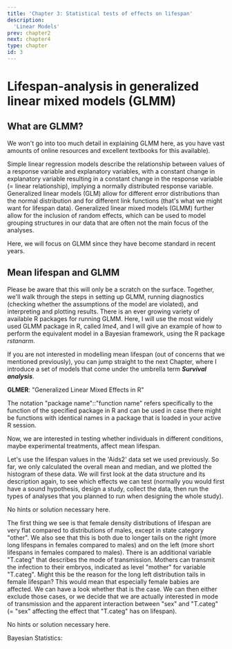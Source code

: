 ```yaml
---
title: 'Chapter 3: Statistical tests of effects on lifespan'
description:
  'Linear Models'
prev: chapter2
next: chapter4
type: chapter
id: 3
---
```


<exercise id="1" title="Jumping right into GLMM">

# Lifespan-analysis in generalized linear mixed models (GLMM)


## What are GLMM?

We won't go into too much detail in explaining GLMM here, as you have vast amounts of online resources and excellent textbooks for this available). 

Simple linear regression models describe the relationship between values of a response variable and explanatory variables, with a constant change in explanatory variable resulting in a constant change in the response variable (= linear relationship), implying a normally distributed response variable. Generalized linear models (GLM) allow for different error distributions than the normal distribution and for different link functions (that's what we might want for lifespan data). Generalized linear mixed models (GLMM) further allow for the inclusion of random effects, which can be used to model grouping structures in our data that are often not the main focus of the analyses.

Here, we will focus on GLMM since they have become standard in recent years. 

## Mean lifespan and GLMM

Please be aware that this will only be a scratch on the surface. Together, we'll walk through the steps in setting up GLMM, running diagnostics (checking whether the assumptions of the model are violated), and interpreting and plotting results. There is an ever growing variety of available R packages for running GLMM. Here, I will use the most widely used GLMM package in R, called *lme4*, and I will give an example of how to perform the equivalent model in a Bayesian framework, using the R package *rstanarm*. 

If you are not interested in modelling mean lifespan (out of concerns that we mentioned previously), you can jump straight to the next Chapter, where I introduce a set of models that come under the umbrella term ***Survival analysis***.

</exercise>

<exercise id="2" title="lme4::glmer anyone?">

**GLMER**: "Generalized Linear Mixed Effects in R"

The notation "package name"::"function name" refers specifically to the function of the specified package in R and can be used in case there might be functions with identical names in a package that is loaded in your active R session.

Now, we are interested in testing whether individuals in different conditions, maybe experimental treatments, affect mean lifespan.

Let's use the lifespan values in the 'Aids2' data set we used previously. So far, we only calculated the overall mean and median, and we plotted the histogram of these data. We will first look at the data structure and its description again, to see which effects we can test (normally you would first have a sound hypothesis, design a study, collect the data, then run the types of analyses that you planned to run when designing the whole study).

<codeblock id="6">
No hints or solution necessary here.
</codeblock>

The first thing we see is that female density distributions of lifespan are very flat compared to distributions of males, except in state category "other". We also see that this is both due to longer tails on the right (more long lifespans in females compared to males) and on the left (more short lifespans  in females compared to males). There is an additional variable "T.categ" that describes the mode of transmission. Mothers can transmit the infection to their embryos, indicated as level "mother" for variable "T.categ". Might this be the reason for the long left distribution tails in female lifespan? This would mean that especially female babies are affected. We can have a look whether that is the case. We can then either exclude those cases, or we decide that we are actually interested in mode of transmission and the apparent interaction between "sex" and "T.categ" (= "sex" affecting the effect that "T.categ" has on lifespan). 

<codeblock id="7">
No hints or solution necessary here.
</codeblock>

</exercise>

<exercise id="3" title="Bayesian with rstanarm::stan_glmer">

Bayesian Statistics: 





</exercise>